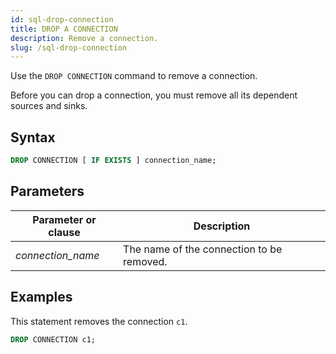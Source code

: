 ```yaml
---
id: sql-drop-connection
title: DROP A CONNECTION
description: Remove a connection.
slug: /sql-drop-connection
---
```


Use the `DROP CONNECTION` command to remove a connection.

Before you can drop a connection, you must remove all its dependent sources and sinks.

## Syntax

```sql
DROP CONNECTION [ IF EXISTS ] connection_name;
```

## Parameters

|Parameter or clause            | Description           |
|-------------------------------|-----------------------|
|*connection_name*              |The name of the connection to be removed.|

## Examples

This statement removes the connection `c1`.

```sql
DROP CONNECTION c1;
```